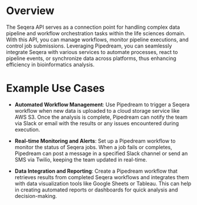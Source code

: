 # Overview

The Seqera API serves as a connection point for handling complex data pipeline and workflow orchestration tasks within the life sciences domain. With this API, you can manage workflows, monitor pipeline executions, and control job submissions. Leveraging Pipedream, you can seamlessly integrate Seqera with various services to automate processes, react to pipeline events, or synchronize data across platforms, thus enhancing efficiency in bioinformatics analysis.

# Example Use Cases

- **Automated Workflow Management**: Use Pipedream to trigger a Seqera workflow when new data is uploaded to a cloud storage service like AWS S3. Once the analysis is complete, Pipedream can notify the team via Slack or email with the results or any issues encountered during execution.

- **Real-time Monitoring and Alerts**: Set up a Pipedream workflow to monitor the status of Seqera jobs. When a job fails or completes, Pipedream can post a message in a specified Slack channel or send an SMS via Twilio, keeping the team updated in real-time.

- **Data Integration and Reporting**: Create a Pipedream workflow that retrieves results from completed Seqera workflows and integrates them with data visualization tools like Google Sheets or Tableau. This can help in creating automated reports or dashboards for quick analysis and decision-making.
